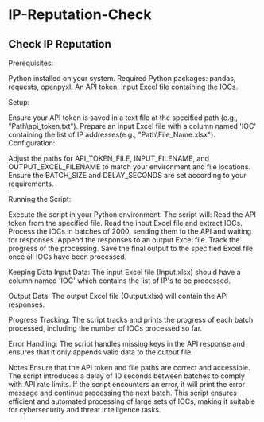 # IP-Reputation-Check
Check IP Reputation
----------------------------------------------
Prerequisites:

Python installed on your system.
Required Python packages: pandas, requests, openpyxl.
An API token.
Input Excel file containing the IOCs.

Setup:

Ensure your API token is saved in a text file at the specified path (e.g., "Path\api_token.txt").
Prepare an input Excel file with a column named 'IOC' containing the list of IP addresses(e.g., "Path\File_Name.xlsx").
Configuration:

Adjust the paths for API_TOKEN_FILE, INPUT_FILENAME, and OUTPUT_EXCEL_FILENAME to match your environment and file locations.
Ensure the BATCH_SIZE and DELAY_SECONDS are set according to your requirements.

Running the Script:

Execute the script in your Python environment. The script will:
    Read the API token from the specified file.
    Read the input Excel file and extract IOCs.
    Process the IOCs in batches of 2000, sending them to the API and waiting for responses.
    Append the responses to an output Excel file.
    Track the progress of the processing.
    Save the final output to the specified Excel file once all IOCs have been processed.

Keeping Data
Input Data: The input Excel file (Input.xlsx) should have a column named 'IOC' which contains the list of IP's to be processed.

Output Data: The output Excel file (Output.xlsx) will contain the API responses.

Progress Tracking: The script tracks and prints the progress of each batch processed, including the number of IOCs processed so far.

Error Handling: The script handles missing keys in the API response and ensures that it only appends valid data to the output file.

Notes
Ensure that the API token and file paths are correct and accessible.
The script introduces a delay of 10 seconds between batches to comply with API rate limits.
If the script encounters an error, it will print the error message and continue processing the next batch.
This script ensures efficient and automated processing of large sets of IOCs, making it suitable for cybersecurity and threat intelligence tasks.
